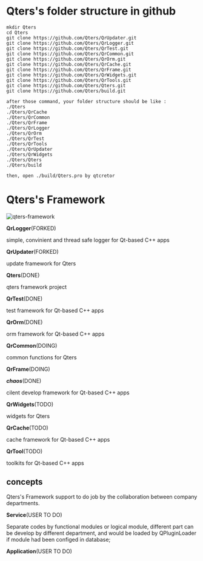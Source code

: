 # Qters's folder structure in github
	mkdir Qters
	cd Qters
	git clone https://github.com/Qters/QrUpdater.git
	git clone https://github.com/Qters/QrLogger.git
	git clone https://github.com/Qters/QrTest.git
	git clone https://github.com/Qters/QrCommon.git
	git clone https://github.com/Qters/QrOrm.git
	git clone https://github.com/Qters/QrCache.git
	git clone https://github.com/Qters/QrFrame.git
	git clone https://github.com/Qters/QrWidgets.git
	git clone https://github.com/Qters/QrTools.git
	git clone https://github.com/Qters/Qters.git
	git clone https://github.com/Qters/build.git
	
	after those command, your folder structure should be like :
	./Qters
	./Qters/QrCache
	./Qters/QrCommon
	./Qters/QrFrame
	./Qters/QrLogger
	./Qters/QrOrm
	./Qters/QrTest
	./Qters/QrTools
	./Qters/QrUpdater
	./Qters/QrWidgets
	./Qters/Qters
	./Qters/build
	
	then, open ./build/Qters.pro by qtcretor


# Qters's Framework


  ![qters-framework](https://i.imgsafe.org/2c9624d.png)



**QrLogger**(FORKED)

  simple, convinient and thread safe logger for Qt-based C++ apps
  
  
**QrUpdater**(FORKED)

  update framework for Qters
  
  
**Qters**(DONE)
  
  qters framework project
  
  
**QrTest**(DONE)
  
  test framework for Qt-based C++ apps
  

**QrOrm**(DONE)

  orm framework for Qt-based C++ apps
  


**QrCommon**(DOING)

  common functions for Qters
  
  
**QrFrame**(DOING)

***chaos***(DONE)

  cilent develop framework for Qt-based C++ apps
 
 
**QrWidgets**(TODO)

  widgets for Qters
  

**QrCache**(TODO)

  cache framework for Qt-based C++ apps
  
  
**QrTool**(TODO)

  toolkits for Qt-based C++ apps
  

## concepts 

   Qters's Framework support to do job by the collaboration between company departments.
  
**Service**(USER TO DO)

  Separate codes by functional modules or logical module, different part can be develop by different department,
  and would be loaded by QPluginLoader if module had been configed in database;

**Application**(USER TO DO)

